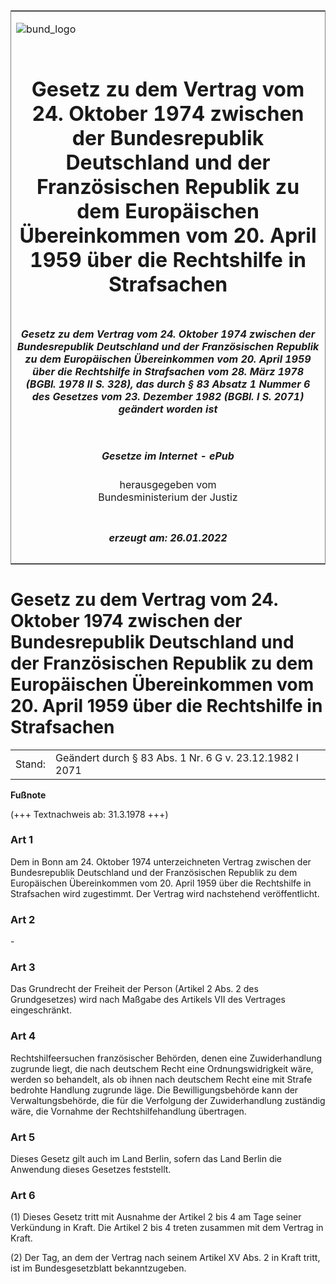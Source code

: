 <span id="DECKBLATT.html"></span>

<table border="0" frame="border" width="100%">

<tr valign="top">

<td align="left">

![bund\_logo](BfJ_2021_Web_de_de.gif)

</td>

<td align="right">

 

</td>

</tr>

<tr align="center" valign="middle">

<td colspan="2">

# Gesetz zu dem Vertrag vom 24. Oktober 1974 zwischen der Bundesrepublik Deutschland und der Französischen Republik zu dem Europäischen Übereinkommen vom 20. April 1959 über die Rechtshilfe in Strafsachen

</td>

</tr>

<tr align="center" valign="middle">

<td colspan="2">

##### Gesetz zu dem Vertrag vom 24. Oktober 1974 zwischen der Bundesrepublik Deutschland und der Französischen Republik zu dem Europäischen Übereinkommen vom 20. April 1959 über die Rechtshilfe in Strafsachen vom 28. März 1978 (BGBl. 1978 II S. 328), das durch § 83 Absatz 1 Nummer 6 des Gesetzes vom 23. Dezember 1982 (BGBl. I S. 2071) geändert worden ist

</td>

</tr>

<tr align="center" valign="middle">

<td colspan="2">

  
  

##### Gesetze im Internet - ePub  
  
herausgegeben vom  
Bundesministerium der Justiz

</td>

</tr>

<tr align="center" valign="bottom">

<td colspan="2">

  
  

##### erzeugt am: 26.01.2022

</td>

</tr>

</table>

<span id="BJNR203280978.html"></span>

# Gesetz zu dem Vertrag vom 24. Oktober 1974 zwischen der Bundesrepublik Deutschland und der Französischen Republik zu dem Europäischen Übereinkommen vom 20. April 1959 über die Rechtshilfe in Strafsachen

<div>

<div class="jnhtml">

|        |                                                         |
| ------ | ------------------------------------------------------- |
| Stand: | Geändert durch § 83 Abs. 1 Nr. 6 G v. 23.12.1982 I 2071 |

</div>

</div>

<div>

  
**Fußnote**

<div class="jnhtml">

<div>

<div class="jurAbsatz">

(+++ Textnachweis ab: 31.3.1978 +++)

</div>

</div>

</div>

</div>

<span id="BJNR203280978BJNE000100306.html"></span>

### Art 1  

<div>

<div class="jnhtml">

<div>

<div class="jurAbsatz">

Dem in Bonn am 24. Oktober 1974 unterzeichneten Vertrag zwischen der
Bundesrepublik Deutschland und der Französischen Republik zu dem
Europäischen Übereinkommen vom 20. April 1959 über die Rechtshilfe in
Strafsachen wird zugestimmt. Der Vertrag wird nachstehend
veröffentlicht.

</div>

</div>

</div>

</div>

<span id="BJNR203280978BJNE000201306.html"></span>

### Art 2  

<div>

<div class="jnhtml">

<div>

<div class="jurAbsatz">

\-

</div>

</div>

</div>

</div>

<span id="BJNR203280978BJNE000300306.html"></span>

### Art 3  

<div>

<div class="jnhtml">

<div>

<div class="jurAbsatz">

Das Grundrecht der Freiheit der Person (Artikel 2 Abs. 2 des
Grundgesetzes) wird nach Maßgabe des Artikels VII des Vertrages
eingeschränkt.

</div>

</div>

</div>

</div>

<span id="BJNR203280978BJNE000400306.html"></span>

### Art 4  

<div>

<div class="jnhtml">

<div>

<div class="jurAbsatz">

Rechtshilfeersuchen französischer Behörden, denen eine Zuwiderhandlung
zugrunde liegt, die nach deutschem Recht eine Ordnungswidrigkeit wäre,
werden so behandelt, als ob ihnen nach deutschem Recht eine mit Strafe
bedrohte Handlung zugrunde läge. Die Bewilligungsbehörde kann der
Verwaltungsbehörde, die für die Verfolgung der Zuwiderhandlung zuständig
wäre, die Vornahme der Rechtshilfehandlung übertragen.

</div>

</div>

</div>

</div>

<span id="BJNR203280978BJNE000500306.html"></span>

### Art 5  

<div>

<div class="jnhtml">

<div>

<div class="jurAbsatz">

Dieses Gesetz gilt auch im Land Berlin, sofern das Land Berlin die
Anwendung dieses Gesetzes feststellt.

</div>

</div>

</div>

</div>

<span id="BJNR203280978BJNE000600306.html"></span>

### Art 6  

<div>

<div class="jnhtml">

<div>

<div class="jurAbsatz">

(1) Dieses Gesetz tritt mit Ausnahme der Artikel 2 bis 4 am Tage seiner
Verkündung in Kraft. Die Artikel 2 bis 4 treten zusammen mit dem Vertrag
in Kraft.

</div>

<div class="jurAbsatz">

(2) Der Tag, an dem der Vertrag nach seinem Artikel XV Abs. 2 in Kraft
tritt, ist im Bundesgesetzblatt bekanntzugeben.

</div>

</div>

</div>

</div>
